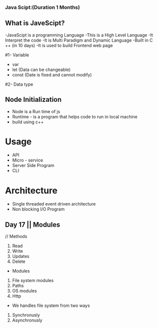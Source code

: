 ### Java Scipt:(Duration 1 Months)

## What is JaveScipt?
-JavaScipt is a programming Language
-This is a High Level Language
-It Interpret the code
-It is Multi Paradigm and Dynamic Language
-Built in C ++ (in 10 days)
-It is used to build Frontend web page

#1- Variable
- var
- let (Data can be changeable)
- const (Date is fixed and cannot modify)

#2- Data type







## Node Initialization 
- Node is a Run time of js
- Runtime - is a program that helps code to run in local machine
- build using c++

# Usage 
- API
- Micro - service
- Server Side Program
- CLI

# Architecture 
- Single threaded event driven architecture
- Non blocking I/O Program

## Day 17 || Modules
// Methods
1. Read
2. Write
3. Updates
4. Delete

- Modules 
1. File system modules
2. Paths
3. OS modules 
4. Http 

- We handles file system from two ways
1. Synchronusly
2. Asynchronusly


